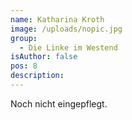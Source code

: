 ```yaml
---
name: Katharina Kroth
image: /uploads/nopic.jpg
group:
  - Die Linke im Westend
isAuthor: false
pos: 8
description: 
---
```


Noch nicht eingepflegt.